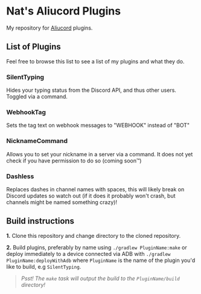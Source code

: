 # Nat's Aliucord Plugins

My repository for [Aliucord](https://github.com/Aliucord) plugins.

## List of Plugins

Feel free to browse this list to see a list of my plugins and what they do.

### SilentTyping

Hides your typing status from the Discord API, and thus other users. Toggled via a command.

### WebhookTag

Sets the tag text on webhook messages to "WEBHOOK" instead of "BOT"

### NicknameCommand

Allows you to set your nickname in a server via a command. It does not yet check if you have permission to do so (coming soon™️)

### Dashless

Replaces dashes in channel names with spaces, this will likely break on Discord updates so watch out (if it does it probably won't crash, but channels might be named something crazy)! 

## Build instructions

**1.** Clone this repository and change directory to the cloned repository.

**2.** Build plugins, preferably by name using `./gradlew PluginName:make` or deploy immediately to a device connected via ADB with `./gradlew PluginName:deployWithAdb` where `PluginName` is the name of the plugin you'd like to build, e.g `SilentTyping`.

> *Psst! The `make` task will output the build to the `PluginName/build` directory!*